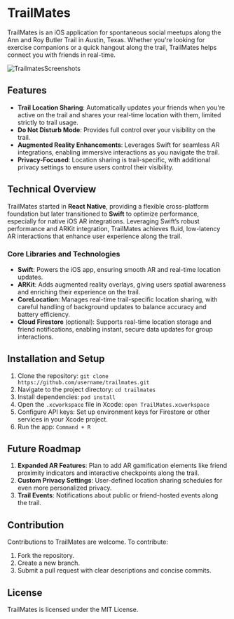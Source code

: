 # TrailMates

TrailMates is an iOS application for spontaneous social meetups along the Ann and Roy Butler Trail in Austin, Texas. Whether you're looking for exercise companions or a quick hangout along the trail, TrailMates helps connect you with friends in real-time.


![TrailmatesScreenshots](https://github.com/user-attachments/assets/0442043b-b68b-4e1b-b817-9dd658cc63a6)



## Features

- **Trail Location Sharing**: Automatically updates your friends when you're active on the trail and shares your real-time location with them, limited strictly to trail usage.
- **Do Not Disturb Mode**: Provides full control over your visibility on the trail.
- **Augmented Reality Enhancements**: Leverages Swift for seamless AR integrations, enabling immersive interactions as you navigate the trail.
- **Privacy-Focused**: Location sharing is trail-specific, with additional privacy settings to ensure users control their visibility.


## Technical Overview

TrailMates started in **React Native**, providing a flexible cross-platform foundation but later transitioned to **Swift** to optimize performance, especially for native iOS AR integrations. Leveraging Swift’s robust performance and ARKit integration, TrailMates achieves fluid, low-latency AR interactions that enhance user experience along the trail.

### Core Libraries and Technologies

- **Swift**: Powers the iOS app, ensuring smooth AR and real-time location updates.
- **ARKit**: Adds augmented reality overlays, giving users spatial awareness and enriching their experience on the trail.
- **CoreLocation**: Manages real-time trail-specific location sharing, with careful handling of background updates to balance accuracy and battery efficiency.
- **Cloud Firestore** (optional): Supports real-time location storage and friend notifications, enabling instant, secure data updates for group interactions.

## Installation and Setup

1. Clone the repository: `git clone https://github.com/username/trailmates.git`
2. Navigate to the project directory: `cd trailmates`
3. Install dependencies: `pod install`
4. Open the `.xcworkspace` file in Xcode: `open TrailMates.xcworkspace`
5. Configure API keys: Set up environment keys for Firestore or other services in your Xcode project.
6. Run the app: `Command + R`

## Future Roadmap

1. **Expanded AR Features**: Plan to add AR gamification elements like friend proximity indicators and interactive checkpoints along the trail.
2. **Custom Privacy Settings**: User-defined location sharing schedules for even more personalized privacy.
3. **Trail Events**: Notifications about public or friend-hosted events along the trail.

## Contribution

Contributions to TrailMates are welcome. To contribute:

1. Fork the repository.
2. Create a new branch.
3. Submit a pull request with clear descriptions and concise commits.

## License

TrailMates is licensed under the MIT License.
